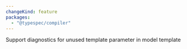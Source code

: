 ```yaml
---
changeKind: feature
packages:
  - "@typespec/compiler"
---
```


Support diagnostics for unused template parameter in model template